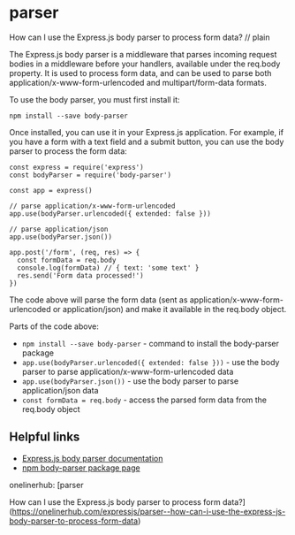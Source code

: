 # parser

How can I use the Express.js body parser to process form data?
// plain

The Express.js body parser is a middleware that parses incoming request bodies in a middleware before your handlers, available under the req.body property. It is used to process form data, and can be used to parse both application/x-www-form-urlencoded and multipart/form-data formats.

To use the body parser, you must first install it:

```
npm install --save body-parser
```

Once installed, you can use it in your Express.js application. For example, if you have a form with a text field and a submit button, you can use the body parser to process the form data:

```
const express = require('express')
const bodyParser = require('body-parser')

const app = express()

// parse application/x-www-form-urlencoded
app.use(bodyParser.urlencoded({ extended: false }))

// parse application/json
app.use(bodyParser.json())

app.post('/form', (req, res) => {
  const formData = req.body
  console.log(formData) // { text: 'some text' }
  res.send('Form data processed!')
})
```

The code above will parse the form data (sent as application/x-www-form-urlencoded or application/json) and make it available in the req.body object.

Parts of the code above:
- `npm install --save body-parser` - command to install the body-parser package
- `app.use(bodyParser.urlencoded({ extended: false }))` - use the body parser to parse application/x-www-form-urlencoded data
- `app.use(bodyParser.json())` - use the body parser to parse application/json data
- `const formData = req.body` - access the parsed form data from the req.body object

## Helpful links
- [Express.js body parser documentation](https://expressjs.com/en/resources/middleware/body-parser.html)
- [npm body-parser package page](https://www.npmjs.com/package/body-parser)

onelinerhub: [parser

How can I use the Express.js body parser to process form data?](https://onelinerhub.com/expressjs/parser--how-can-i-use-the-express-js-body-parser-to-process-form-data)
